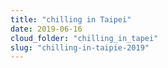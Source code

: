```yaml
---
title: "chilling in Taipei"
date: 2019-06-16
cloud_folder: "chilling_in_tapei"
slug: "chilling-in-taipie-2019"
---
```

